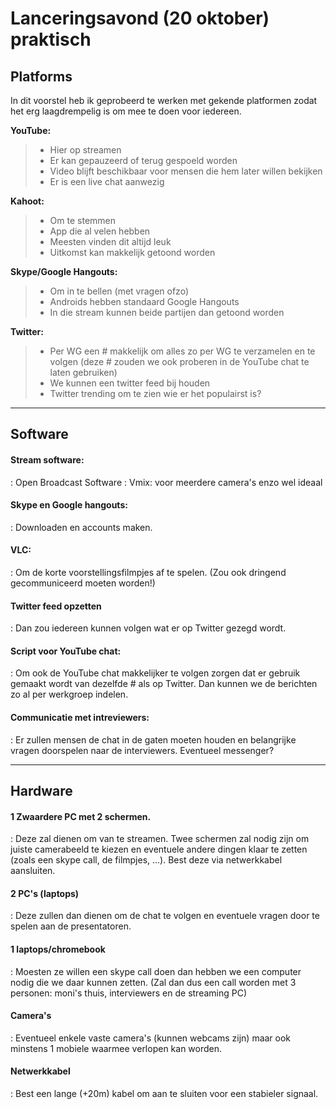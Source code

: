 Lanceringsavond (20 oktober) praktisch
================================

Platforms
--------------

In dit voorstel heb ik geprobeerd te werken met gekende platformen zodat het erg laagdrempelig is om mee te doen voor iedereen.

**YouTube:**

> - Hier op streamen
> - Er kan gepauzeerd of terug gespoeld worden
> - Video blijft beschikbaar voor mensen die hem later willen bekijken
> - Er is een live chat aanwezig


 **Kahoot:**

> - Om te stemmen
> - App die al velen hebben
> - Meesten vinden dit altijd leuk
> - Uitkomst kan makkelijk getoond worden 

 **Skype/Google Hangouts:**

> - Om in te bellen (met vragen ofzo)
> - Androids hebben standaard Google Hangouts
> - In die stream kunnen beide partijen dan getoond worden

 **Twitter:**

> - Per WG een # makkelijk om alles zo per WG te verzamelen en te volgen (deze # zouden we ook proberen in de YouTube chat te laten gebruiken)
> - We kunnen een twitter feed bij houden
> - Twitter trending om te zien wie er het populairst is?

----------

Software
-------------


#### Stream software:
: Open Broadcast Software
: Vmix: voor meerdere camera's enzo wel ideaal


#### Skype en Google hangouts:
: Downloaden en accounts maken.

#### VLC:
: Om de korte voorstellingsfilmpjes af te spelen. (Zou ook dringend gecommuniceerd moeten worden!)

#### Twitter feed opzetten
: Dan zou iedereen kunnen volgen wat er op Twitter gezegd wordt.

#### Script voor YouTube chat:
: Om ook de YouTube chat makkelijker te volgen zorgen dat er gebruik gemaakt wordt van dezelfde # als op Twitter. Dan kunnen we de berichten zo al per werkgroep indelen.

#### Communicatie met intreviewers:
: Er zullen mensen de chat in de gaten moeten houden en belangrijke vragen doorspelen naar de interviewers.
Eventueel messenger?

----------

Hardware
-------------


#### 1 Zwaardere PC met 2 schermen.
: Deze zal dienen om van te streamen. Twee schermen zal nodig zijn om juiste camerabeeld te kiezen en eventuele andere dingen klaar te zetten (zoals een skype call, de filmpjes, ...). Best deze via netwerkkabel aansluiten.

#### 2 PC's (laptops)
: Deze zullen dan dienen om de chat te volgen en eventuele vragen door te spelen aan de presentatoren.

#### 1 laptops/chromebook
: Moesten ze willen een skype call doen dan hebben we een computer nodig die we daar kunnen zetten. 
(Zal dan dus een call worden met 3 personen: moni's thuis, interviewers en de streaming PC)

#### Camera's 
: Eventueel enkele vaste camera's (kunnen webcams zijn) maar ook minstens 1 mobiele waarmee verlopen kan worden.

#### Netwerkkabel
: Best een lange (+20m) kabel om aan te sluiten voor een stabieler signaal.